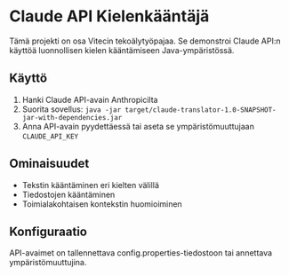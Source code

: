 # Claude API Kielenkääntäjä

Tämä projekti on osa Vitecin tekoälytyöpajaa. Se demonstroi Claude API:n käyttöä luonnollisen kielen kääntämiseen Java-ympäristössä.

## Käyttö

1. Hanki Claude API-avain Anthropicilta
2. Suorita sovellus: `java -jar target/claude-translator-1.0-SNAPSHOT-jar-with-dependencies.jar`
3. Anna API-avain pyydettäessä tai aseta se ympäristömuuttujaan `CLAUDE_API_KEY`

## Ominaisuudet

- Tekstin kääntäminen eri kielten välillä
- Tiedostojen kääntäminen
- Toimialakohtaisen kontekstin huomioiminen

## Konfiguraatio

API-avaimet on tallennettava config.properties-tiedostoon tai annettava ympäristömuuttujina.
